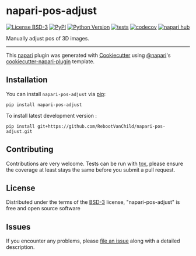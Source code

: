 # napari-pos-adjust

[![License BSD-3](https://img.shields.io/pypi/l/napari-pos-adjust.svg?color=green)](https://github.com/RebootVanChild/napari-pos-adjust/raw/main/LICENSE)
[![PyPI](https://img.shields.io/pypi/v/napari-pos-adjust.svg?color=green)](https://pypi.org/project/napari-pos-adjust)
[![Python Version](https://img.shields.io/pypi/pyversions/napari-pos-adjust.svg?color=green)](https://python.org)
[![tests](https://github.com/RebootVanChild/napari-pos-adjust/workflows/tests/badge.svg)](https://github.com/RebootVanChild/napari-pos-adjust/actions)
[![codecov](https://codecov.io/gh/RebootVanChild/napari-pos-adjust/branch/main/graph/badge.svg)](https://codecov.io/gh/RebootVanChild/napari-pos-adjust)
[![napari hub](https://img.shields.io/endpoint?url=https://api.napari-hub.org/shields/napari-pos-adjust)](https://napari-hub.org/plugins/napari-pos-adjust)

Manually adjust pos of 3D images.

----------------------------------

This [napari] plugin was generated with [Cookiecutter] using [@napari]'s [cookiecutter-napari-plugin] template.

<!--
Don't miss the full getting started guide to set up your new package:
https://github.com/napari/cookiecutter-napari-plugin#getting-started

and review the napari docs for plugin developers:
https://napari.org/stable/plugins/index.html
-->

## Installation

You can install `napari-pos-adjust` via [pip]:

    pip install napari-pos-adjust



To install latest development version :

    pip install git+https://github.com/RebootVanChild/napari-pos-adjust.git


## Contributing

Contributions are very welcome. Tests can be run with [tox], please ensure
the coverage at least stays the same before you submit a pull request.

## License

Distributed under the terms of the [BSD-3] license,
"napari-pos-adjust" is free and open source software

## Issues

If you encounter any problems, please [file an issue] along with a detailed description.

[napari]: https://github.com/napari/napari
[Cookiecutter]: https://github.com/audreyr/cookiecutter
[@napari]: https://github.com/napari
[MIT]: http://opensource.org/licenses/MIT
[BSD-3]: http://opensource.org/licenses/BSD-3-Clause
[GNU GPL v3.0]: http://www.gnu.org/licenses/gpl-3.0.txt
[GNU LGPL v3.0]: http://www.gnu.org/licenses/lgpl-3.0.txt
[Apache Software License 2.0]: http://www.apache.org/licenses/LICENSE-2.0
[Mozilla Public License 2.0]: https://www.mozilla.org/media/MPL/2.0/index.txt
[cookiecutter-napari-plugin]: https://github.com/napari/cookiecutter-napari-plugin

[file an issue]: https://github.com/RebootVanChild/napari-pos-adjust/issues

[napari]: https://github.com/napari/napari
[tox]: https://tox.readthedocs.io/en/latest/
[pip]: https://pypi.org/project/pip/
[PyPI]: https://pypi.org/

